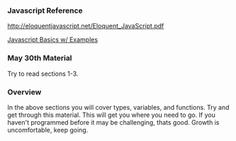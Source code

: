 
### Javascript Reference

http://eloquentjavascript.net/Eloquent_JavaScript.pdf

[Javascript Basics w/ Examples](./JavascriptIntro.md)


### May 30th Material
Try to read sections 1-3.

### Overview
In the above sections you will cover types, variables, and functions. Try and get through this material. This will get you where you need to go. If you haven't programmed before it may be challenging, thats good. Growth is uncomfortable, keep going.
